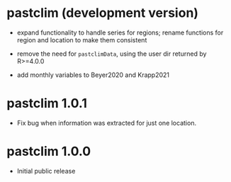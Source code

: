 # pastclim (development version)

* expand functionality to handle series for regions; rename functions for region
  and location to make them consistent

* remove the need for `pastclimData`, using the user dir returned by R>=4.0.0

* add monthly variables to Beyer2020 and Krapp2021

# pastclim 1.0.1

* Fix bug when information was extracted for just one location.

# pastclim 1.0.0

* Initial public release